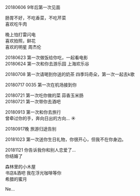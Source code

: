 20180606 9年后第一次见面  

肠胃不好，不吃香菜，不吃芹菜  
喜欢吃牛肉  

晚上怕打雷闪电  
喜欢拍照，鲜花   
喜欢的明星 周杰伦  

20180623 第一次做饭给你吃，一起看电影   
20180624 第一次和你去游乐园 上海欢乐谷  

20180708 第一次请喝到你送的奶茶 四季玛奇朵，第一次一起去k歌  

20180717 0035 第一次在机场接到你  

20180721 第一次吃你做的菜 蒜香玉米肠   
20180721 第一次带你去酒吧  

20180913 第一次和你去旅行  
曾牵过你的手，奔向日出的方向… ☀️  

20180917晚 旅游归途告别  

20181023 第一次送你生日礼物，你很开心，但我不在你身边。  

20181121 你告诉我你和别人恋爱了…   
你结婚了  

森林里的小木屋  
书店&酒吧  我在浮光咖啡等你   
希腊的蜜月  

Ne…  
